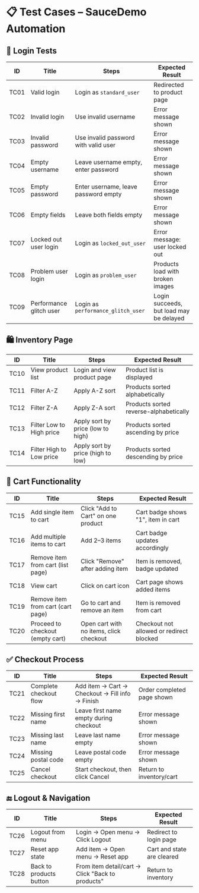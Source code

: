 ﻿
# 📋 Test Cases – SauceDemo Automation

## 🔐 Login Tests

| ID   | Title                      | Steps                                                   | Expected Result                          |
|------|----------------------------|---------------------------------------------------------|------------------------------------------|
| TC01 | Valid login                | Login as `standard_user`                                | Redirected to product page               |
| TC02 | Invalid login              | Use invalid username                                    | Error message shown                      |
| TC03 | Invalid password           | Use invalid password with valid user                    | Error message shown                      |
| TC04 | Empty username             | Leave username empty, enter password                    | Error message shown                      |
| TC05 | Empty password             | Enter username, leave password empty                    | Error message shown                      |
| TC06 | Empty fields               | Leave both fields empty                                 | Error message shown                      |
| TC07 | Locked out user login      | Login as `locked_out_user`                              | Error message: user locked out           |
| TC08 | Problem user login         | Login as `problem_user`                                 | Products load with broken images         |
| TC09 | Performance glitch user    | Login as `performance_glitch_user`                      | Login succeeds, but load may be delayed  |

## 🛍️ Inventory Page

| ID   | Title                            | Steps                                               | Expected Result                              |
|------|----------------------------------|-----------------------------------------------------|----------------------------------------------|
| TC10 | View product list                | Login and view product page                         | Product list is displayed                    |
| TC11 | Filter A-Z                       | Apply A-Z sort                                      | Products sorted alphabetically               |
| TC12 | Filter Z-A                       | Apply Z-A sort                                      | Products sorted reverse-alphabetically       |
| TC13 | Filter Low to High price         | Apply sort by price (low to high)                   | Products sorted ascending by price           |
| TC14 | Filter High to Low price         | Apply sort by price (high to low)                   | Products sorted descending by price          |

## 🛒 Cart Functionality

| ID   | Title                            | Steps                                                 | Expected Result                               |
|------|----------------------------------|-------------------------------------------------------|-----------------------------------------------|
| TC15 | Add single item to cart          | Click "Add to Cart" on one product                    | Cart badge shows "1", item in cart            |
| TC16 | Add multiple items to cart       | Add 2–3 items                                         | Cart badge updates accordingly                |
| TC17 | Remove item from cart (list page)| Click "Remove" after adding item                      | Item is removed, badge updated                |
| TC18 | View cart                        | Click on cart icon                                    | Cart page shows added items                   |
| TC19 | Remove item from cart (cart page)| Go to cart and remove an item                         | Item is removed from cart                     |
| TC20 | Proceed to checkout (empty cart) | Open cart with no items, click checkout               | Checkout not allowed or redirect blocked      |

## ✅ Checkout Process

| ID   | Title                            | Steps                                                  | Expected Result                               |
|------|----------------------------------|--------------------------------------------------------|-----------------------------------------------|
| TC21 | Complete checkout flow           | Add item → Cart → Checkout → Fill info → Finish        | Order completed page shown                    |
| TC22 | Missing first name               | Leave first name empty during checkout                 | Error message shown                           |
| TC23 | Missing last name                | Leave last name empty                                  | Error message shown                           |
| TC24 | Missing postal code              | Leave postal code empty                                | Error message shown                           |
| TC25 | Cancel checkout                  | Start checkout, then click Cancel                      | Return to inventory/cart                      |

## 🔚 Logout & Navigation

| ID   | Title                         | Steps                                                  | Expected Result                             |
|------|-------------------------------|--------------------------------------------------------|---------------------------------------------|
| TC26 | Logout from menu              | Login → Open menu → Click Logout                       | Redirect to login page                      |
| TC27 | Reset app state               | Add item → Open menu → Reset app                       | Cart and state are cleared                  |
| TC28 | Back to products button       | From item detail/cart → Click "Back to products"       | Return to inventory                         |